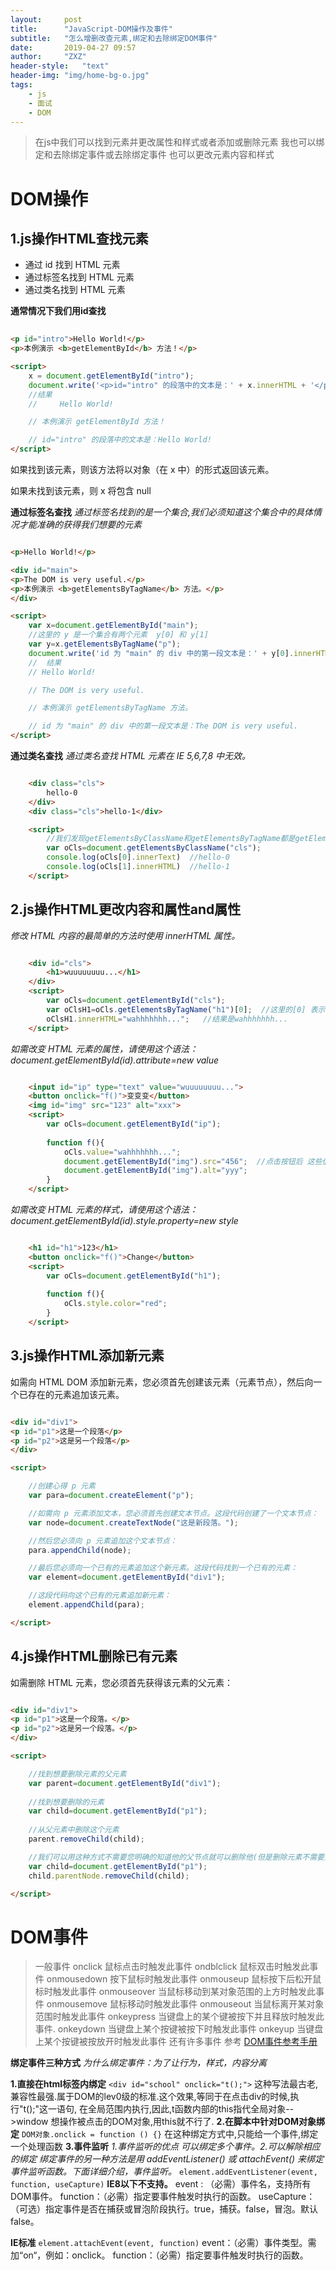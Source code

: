 ```yaml
---
layout:     post
title:      "JavaScript-DOM操作及事件"
subtitle:   "怎么增删改查元素,绑定和去除绑定DOM事件"
date:       2019-04-27 09:57
author:     "ZXZ"
header-style:   "text"
header-img: "img/home-bg-o.jpg"
tags:
    - js
    - 面试
    - DOM
---
```



>在js中我们可以找到元素并更改属性和样式或者添加或删除元素
>我也可以绑定和去除绑定事件或去除绑定事件
>也可以更改元素内容和样式

DOM操作
=======

1.js操作HTML查找元素
---------------------

<ul>
    <li>通过 id 找到 HTML 元素</li>
    <li>通过标签名找到 HTML 元素</li>
    <li>通过类名找到 HTML 元素</li>
</ul>

**通常情况下我们用id查找**

```html
    
<p id="intro">Hello World!</p>
<p>本例演示 <b>getElementById</b> 方法！</p>

<script>
    x = document.getElementById("intro");
    document.write('<p>id="intro" 的段落中的文本是：' + x.innerHTML + '</p>');
    //结果
    //     Hello World!

    // 本例演示 getElementById 方法！

    // id="intro" 的段落中的文本是：Hello World!
</script>

```
如果找到该元素，则该方法将以对象（在 x 中）的形式返回该元素。

如果未找到该元素，则 x 将包含 null


**通过标签名查找**
*通过标签名找到的是一个集合,我们必须知道这个集合中的具体情况才能准确的获得我们想要的元素*

```html

<p>Hello World!</p>

<div id="main">
<p>The DOM is very useful.</p>
<p>本例演示 <b>getElementsByTagName</b> 方法。</p>
</div>

<script>
    var x=document.getElementById("main");
    //这里的 y 是一个集合有两个元素  y[0] 和 y[1]
    var y=x.getElementsByTagName("p");
    document.write('id 为 "main" 的 div 中的第一段文本是：' + y[0].innerHTML);
    //  结果
    // Hello World!

    // The DOM is very useful.

    // 本例演示 getElementsByTagName 方法。

    // id 为 "main" 的 div 中的第一段文本是：The DOM is very useful. 
</script>

```

**通过类名查找**
*通过类名查找 HTML 元素在 IE 5,6,7,8 中无效。*

```html

	<div class="cls">
		hello-0
	</div>
	<div class="cls">hello-1</div>

	<script>
        //我们发现getElementsByClassName和getElementsByTagName都是getElements 有个s表示他们都是集合
		var oCls=document.getElementsByClassName("cls");
		console.log(oCls[0].innerText)  //hello-0
		console.log(oCls[1].innerHTML)  //hello-1
	</script>

```

2.js操作HTML更改内容和属性and属性
-------------------
*修改 HTML 内容的最简单的方法时使用 innerHTML 属性。*

```html

	<div id="cls">
		<h1>wuuuuuuuu...</h1>
	</div>
	<script>
		var oCls=document.getElementById("cls");
		var oClsH1=oCls.getElementsByTagName("h1")[0];  //这里的[0] 表示虽然只有一个但是它还是一个集合
		oClsH1.innerHTML="wahhhhhhh...";   //结果是wahhhhhhh...
	</script>

```

*如需改变 HTML 元素的属性，请使用这个语法：document.getElementById(id).attribute=new value*

```html

	<input id="ip" type="text" value="wuuuuuuuu...">
	<button onclick="f()">变变变</button>
	<img id="img" src="123" alt="xxx">
	<script>
		var oCls=document.getElementById("ip");
		
		function f(){
			oCls.value="wahhhhhhh...";
			document.getElementById("img").src="456";  //点击按钮后 这些值都会改变
			document.getElementById("img").alt="yyy";
		}
	</script>

```

*如需改变 HTML 元素的样式，请使用这个语法：document.getElementById(id).style.property=new style*

```html

	<h1 id="h1">123</h1>
	<button onclick="f()">Change</button>
	<script>
		var oCls=document.getElementById("h1");
		
		function f(){
			oCls.style.color="red";
		}
	</script>

```




3.js操作HTML添加新元素
---------------------

如需向 HTML DOM 添加新元素，您必须首先创建该元素（元素节点），然后向一个已存在的元素追加该元素。

```html

<div id="div1">
<p id="p1">这是一个段落</p>
<p id="p2">这是另一个段落</p>
</div>

<script>

    //创建心得 p 元素
    var para=document.createElement("p");   

    //如需向 p 元素添加文本，您必须首先创建文本节点。这段代码创建了一个文本节点：  
    var node=document.createTextNode("这是新段落。");

    //然后您必须向 p 元素追加这个文本节点：
    para.appendChild(node);

    //最后您必须向一个已有的元素追加这个新元素。这段代码找到一个已有的元素：
    var element=document.getElementById("div1");

    //这段代码向这个已有的元素追加新元素：
    element.appendChild(para);

</script>


```


4.js操作HTML删除已有元素
------------------------


如需删除 HTML 元素，您必须首先获得该元素的父元素：



```html

<div id="div1">
<p id="p1">这是一个段落。</p>
<p id="p2">这是另一个段落。</p>
</div>

<script>

    //找到想要删除元素的父元素
    var parent=document.getElementById("div1");
    
    //找到想要删除的元素
    var child=document.getElementById("p1");
    
    //从父元素中删除这个元素
    parent.removeChild(child);

    //我们可以用这种方式不需要您明确的知道他的父节点就可以删除他(但是删除元素不需要通过他的父元素)
    var child=document.getElementById("p1");
    child.parentNode.removeChild(child);

</script>

```

DOM事件
=======

>一般事件 onclick 鼠标点击时触发此事件
>ondblclick 鼠标双击时触发此事件
>onmousedown	按下鼠标时触发此事件
>onmouseup	鼠标按下后松开鼠标时触发此事件
>onmouseover	当鼠标移动到某对象范围的上方时触发此事件
>onmousemove	鼠标移动时触发此事件
>onmouseout	当鼠标离开某对象范围时触发此事件
>onkeypress	当键盘上的某个键被按下并且释放时触发此事件.
>onkeydown	当键盘上某个按键被按下时触发此事件
>onkeyup	当键盘上某个按键被按放开时触发此事件
>还有许多事件 参考 [DOM事件参考手册](http://www.w3school.com.cn/jsref/dom_obj_event.asp)

**绑定事件三种方式**
*为什么绑定事件：为了让行为，样式，内容分离*

**1.直接在html标签内绑定**
`<div id="school" onclick="t();">`
这种写法最古老,兼容性最强.属于DOM的lev0级的标准.这个效果,等同于在点击div的时候,执行"t();"这一语句,
在全局范围内执行,因此,t函数内部的this指代全局对象-->window 想操作被点击的DOM对象,用this就不行了.
**2.在脚本中针对DOM对象绑定**
`DOM对象.onclick = function () {}`
在这种绑定方式中,只能给一个事件,绑定一个处理函数
**3.事件监听**
*1.事件监听的优点 可以绑定多个事件。2.可以解除相应的绑定*
*绑定事件的另一种方法是用 addEventListener() 或 attachEvent() 来绑定事件监听函数。下面详细介绍，事件监听。*
`element.addEventListener(event, function, useCapture)`
**IE8以下不支持。**
event : （必需）事件名，支持所有DOM事件。
function：（必需）指定要事件触发时执行的函数。
useCapture：（可选）指定事件是否在捕获或冒泡阶段执行。true，捕获。false，冒泡。默认false。

**IE标准**
`element.attachEvent(event, function)`
event：（必需）事件类型。需加“on“，例如：onclick。
function：（必需）指定要事件触发时执行的函数。